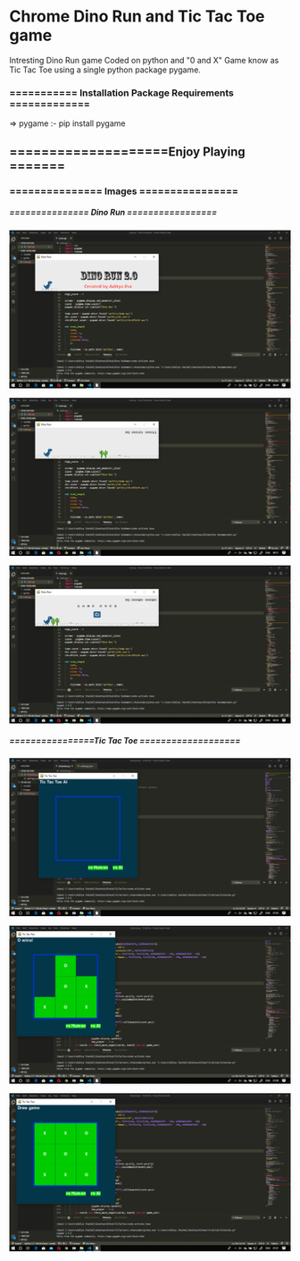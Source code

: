 # Chrome Dino Run and Tic Tac Toe game
Intresting Dino Run game Coded on python and "0 and X" Game know as Tic Tac Toe using a single python package pygame.


### =========== Installation Package Requirements =============


=> pygame :- pip install pygame

## ====================Enjoy Playing =======

### =============== Images ================



##### =============== Dino Run =================


![alt text](https://github.com/aj14799/Chrome-Dino-Run-and-Tic-Tac-Toe-game/blob/master/Sreenshots/Screenshot%20(228).png)


![alt text](https://github.com/aj14799/Chrome-Dino-Run-and-Tic-Tac-Toe-game/blob/master/Sreenshots/Screenshot%20(230).png)


![alt text](https://github.com/aj14799/Chrome-Dino-Run-and-Tic-Tac-Toe-game/blob/master/Sreenshots/Screenshot%20(229).png)


##### ================Tic Tac Toe ===================


![alt text](https://github.com/aj14799/Chrome-Dino-Run-and-Tic-Tac-Toe-game/blob/master/Sreenshots/Screenshot%20(234).png)


![alt text](https://github.com/aj14799/Chrome-Dino-Run-and-Tic-Tac-Toe-game/blob/master/Sreenshots/Screenshot%20(232).png)


![alt text](https://github.com/aj14799/Chrome-Dino-Run-and-Tic-Tac-Toe-game/blob/master/Sreenshots/Screenshot%20(233).png)
